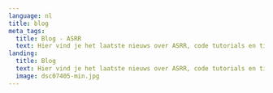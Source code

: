 ```yaml
---
language: nl
title: blog
meta_tags:
  title: Blog - ASRR
  text: Hier vind je het laatste nieuws over ASRR, code tutorials en tips
landing:
  title: Blog
  text: Hier vind je het laatste nieuws over ASRR, code tutorials en tips
  image: dsc07405-min.jpg
---
```

